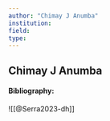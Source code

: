 ```yaml
---
author: "Chimay J Anumba"
institution:
field:
type:
---
```


## Chimay J Anumba
#### Bibliography:

![[@Serra2023-dh]]